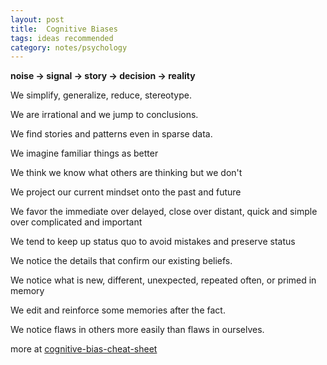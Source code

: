 ```yaml
---
layout: post
title:  Cognitive Biases   
tags: ideas recommended
category: notes/psychology 
---
```


**noise -> signal -> story -> decision -> reality**

We simplify, generalize, reduce, stereotype. 

We are irrational and we jump to conclusions.

We find stories and patterns even in sparse data. 

We imagine familiar things as better

We think we know what others are thinking but we don't

We project our current mindset onto the past and future

We favor the immediate over delayed, close over distant, quick and simple over complicated and important 

We tend to keep up status quo to avoid mistakes and preserve status 

We notice the details that confirm our existing beliefs. 

We notice what is new, different, unexpected, repeated often, or primed in memory 

We edit and reinforce some memories after the fact. 

We notice flaws in others more easily than flaws in ourselves.

more at [cognitive-bias-cheat-sheet](https://medium.com/better-humans/cognitive-bias-cheat-sheet-55a472476b18)